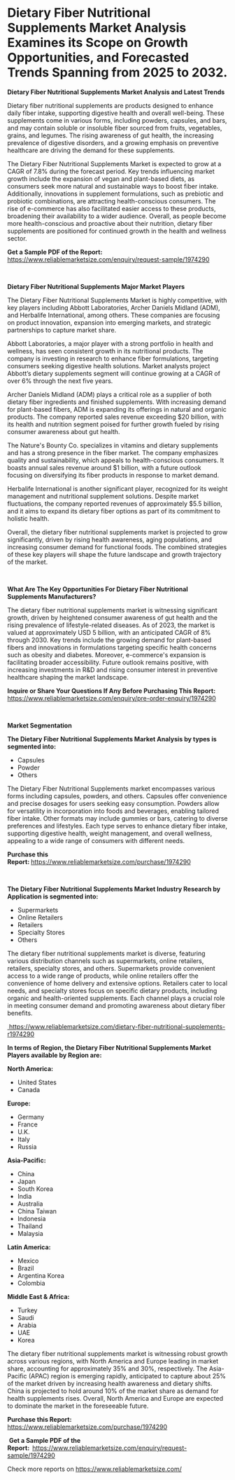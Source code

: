 <p><h1>Dietary Fiber Nutritional Supplements Market Analysis Examines its Scope on Growth Opportunities, and Forecasted Trends Spanning from 2025 to 2032.</h1></p><p><strong>Dietary Fiber Nutritional Supplements Market Analysis and Latest Trends</strong></p>
<p><p>Dietary fiber nutritional supplements are products designed to enhance daily fiber intake, supporting digestive health and overall well-being. These supplements come in various forms, including powders, capsules, and bars, and may contain soluble or insoluble fiber sourced from fruits, vegetables, grains, and legumes. The rising awareness of gut health, the increasing prevalence of digestive disorders, and a growing emphasis on preventive healthcare are driving the demand for these supplements.</p><p>The Dietary Fiber Nutritional Supplements Market is expected to grow at a CAGR of 7.8% during the forecast period. Key trends influencing market growth include the expansion of vegan and plant-based diets, as consumers seek more natural and sustainable ways to boost fiber intake. Additionally, innovations in supplement formulations, such as prebiotic and probiotic combinations, are attracting health-conscious consumers. The rise of e-commerce has also facilitated easier access to these products, broadening their availability to a wider audience. Overall, as people become more health-conscious and proactive about their nutrition, dietary fiber supplements are positioned for continued growth in the health and wellness sector.</p></p>
<p><strong>Get a Sample PDF of the Report:&nbsp;</strong> <a href="https://www.reliablemarketsize.com/enquiry/request-sample/1974290?utm_campaign=1898&utm_medium=2&utm_source=Github&utm_content=ia&utm_term=09032025&utm_id=dietary-fiber-nutritional-supplements">https://www.reliablemarketsize.com/enquiry/request-sample/1974290</a></p>
<p>&nbsp;</p>
<p><strong>Dietary Fiber Nutritional Supplements Major Market Players</strong></p>
<p><p>The Dietary Fiber Nutritional Supplements Market is highly competitive, with key players including Abbott Laboratories, Archer Daniels Midland (ADM), and Herbalife International, among others. These companies are focusing on product innovation, expansion into emerging markets, and strategic partnerships to capture market share.</p><p>Abbott Laboratories, a major player with a strong portfolio in health and wellness, has seen consistent growth in its nutritional products. The company is investing in research to enhance fiber formulations, targeting consumers seeking digestive health solutions. Market analysts project Abbott’s dietary supplements segment will continue growing at a CAGR of over 6% through the next five years.</p><p>Archer Daniels Midland (ADM) plays a critical role as a supplier of both dietary fiber ingredients and finished supplements. With increasing demand for plant-based fibers, ADM is expanding its offerings in natural and organic products. The company reported sales revenue exceeding $20 billion, with its health and nutrition segment poised for further growth fueled by rising consumer awareness about gut health.</p><p>The Nature's Bounty Co. specializes in vitamins and dietary supplements and has a strong presence in the fiber market. The company emphasizes quality and sustainability, which appeals to health-conscious consumers. It boasts annual sales revenue around $1 billion, with a future outlook focusing on diversifying its fiber products in response to market demand.</p><p>Herbalife International is another significant player, recognized for its weight management and nutritional supplement solutions. Despite market fluctuations, the company reported revenues of approximately $5.5 billion, and it aims to expand its dietary fiber options as part of its commitment to holistic health.</p><p>Overall, the dietary fiber nutritional supplements market is projected to grow significantly, driven by rising health awareness, aging populations, and increasing consumer demand for functional foods. The combined strategies of these key players will shape the future landscape and growth trajectory of the market.</p></p>
<p>&nbsp;</p>
<p><strong>What Are The Key Opportunities For Dietary Fiber Nutritional Supplements Manufacturers?</strong></p>
<p><p>The dietary fiber nutritional supplements market is witnessing significant growth, driven by heightened consumer awareness of gut health and the rising prevalence of lifestyle-related diseases. As of 2023, the market is valued at approximately USD 5 billion, with an anticipated CAGR of 8% through 2030. Key trends include the growing demand for plant-based fibers and innovations in formulations targeting specific health concerns such as obesity and diabetes. Moreover, e-commerce's expansion is facilitating broader accessibility. Future outlook remains positive, with increasing investments in R&D and rising consumer interest in preventive healthcare shaping the market landscape.</p></p>
<p><strong>Inquire or Share Your Questions If Any Before Purchasing This Report:</strong> <a href="https://www.reliablemarketsize.com/enquiry/pre-order-enquiry/1974290?utm_campaign=1898&utm_medium=2&utm_source=Github&utm_content=ia&utm_term=09032025&utm_id=dietary-fiber-nutritional-supplements">https://www.reliablemarketsize.com/enquiry/pre-order-enquiry/1974290</a></p>
<p>&nbsp;</p>
<p><strong>Market Segmentation</strong></p>
<p><strong>The Dietary Fiber Nutritional Supplements Market Analysis by types is segmented into:</strong></p>
<p><ul><li>Capsules</li><li>Powder</li><li>Others</li></ul></p>
<p><p>The Dietary Fiber Nutritional Supplements market encompasses various forms including capsules, powders, and others. Capsules offer convenience and precise dosages for users seeking easy consumption. Powders allow for versatility in incorporation into foods and beverages, enabling tailored fiber intake. Other formats may include gummies or bars, catering to diverse preferences and lifestyles. Each type serves to enhance dietary fiber intake, supporting digestive health, weight management, and overall wellness, appealing to a wide range of consumers with different needs.</p></p>
<p><strong>Purchase this Report:&nbsp;</strong><a href="https://www.reliablemarketsize.com/purchase/1974290?utm_campaign=1898&utm_medium=2&utm_source=Github&utm_content=ia&utm_term=09032025&utm_id=dietary-fiber-nutritional-supplements">https://www.reliablemarketsize.com/purchase/1974290</a></p>
<p>&nbsp;</p>
<p><strong>The Dietary Fiber Nutritional Supplements Market Industry Research by Application is segmented into:</strong></p>
<p><ul><li>Supermarkets</li><li>Online Retailers</li><li>Retailers</li><li>Specialty Stores</li><li>Others</li></ul></p>
<p><p>The dietary fiber nutritional supplements market is diverse, featuring various distribution channels such as supermarkets, online retailers, retailers, specialty stores, and others. Supermarkets provide convenient access to a wide range of products, while online retailers offer the convenience of home delivery and extensive options. Retailers cater to local needs, and specialty stores focus on specific dietary products, including organic and health-oriented supplements. Each channel plays a crucial role in meeting consumer demand and promoting awareness about dietary fiber benefits.</p></p>
<p><a href="https://www.reliablemarketsize.com/dietary-fiber-nutritional-supplements-r1974290?utm_campaign=1898&utm_medium=2&utm_source=Github&utm_content=ia&utm_term=09032025&utm_id=dietary-fiber-nutritional-supplements">&nbsp;https://www.reliablemarketsize.com/dietary-fiber-nutritional-supplements-r1974290</a></p>
<p><strong>In terms of Region, the Dietary Fiber Nutritional Supplements Market Players available by Region are:</strong></p>
<p>
    <p> <strong> North America: </strong>
        <ul>
            <li>United States</li>
            <li>Canada</li>
        </ul>
        </p> 
    <p> <strong> Europe: </strong>
        <ul>
            <li>Germany</li>
            <li>France</li>
            <li>U.K.</li>
            <li>Italy</li>
            <li>Russia</li>
        </ul>
        </p> 
    <p> <strong> Asia-Pacific: </strong>
        <ul>
            <li>China</li>
            <li>Japan</li>
            <li>South Korea</li>
            <li>India</li>
            <li>Australia</li>
            <li>China Taiwan</li>
            <li>Indonesia</li>
            <li>Thailand</li>
            <li>Malaysia</li>
        </ul>
        </p> 
    <p> <strong> Latin America: </strong>
        <ul>
            <li>Mexico</li>
            <li>Brazil</li>
            <li>Argentina Korea</li>
            <li>Colombia</li>
        </ul>
        </p> 
    <p> <strong> Middle East & Africa: </strong>
        <ul>
            <li>Turkey</li>
            <li>Saudi</li>
            <li>Arabia</li>
            <li>UAE</li>
            <li>Korea</li>
        </ul>
    </p>
    </p>
<p><p>The dietary fiber nutritional supplements market is witnessing robust growth across various regions, with North America and Europe leading in market share, accounting for approximately 35% and 30%, respectively. The Asia-Pacific (APAC) region is emerging rapidly, anticipated to capture about 25% of the market driven by increasing health awareness and dietary shifts. China is projected to hold around 10% of the market share as demand for health supplements rises. Overall, North America and Europe are expected to dominate the market in the foreseeable future.</p></p>
<p><strong>Purchase this Report: </strong><a href="https://www.reliablemarketsize.com/purchase/1974290?utm_campaign=1898&utm_medium=2&utm_source=Github&utm_content=ia&utm_term=09032025&utm_id=dietary-fiber-nutritional-supplements">https://www.reliablemarketsize.com/purchase/1974290</a></p>
<p>&nbsp;<strong>Get a Sample PDF of the Report:&nbsp;&nbsp;</strong><a href="https://www.reliablemarketsize.com/enquiry/request-sample/1974290?utm_campaign=1898&utm_medium=2&utm_source=Github&utm_content=ia&utm_term=09032025&utm_id=dietary-fiber-nutritional-supplements">https://www.reliablemarketsize.com/enquiry/request-sample/1974290</a></p>
<p><strong></strong></p>
<p>Check more reports on <a href="https://www.reliablemarketsize.com/?utm_campaign=1898&utm_medium=2&utm_source=Github&utm_content=ia&utm_term=09032025&utm_id=dietary-fiber-nutritional-supplements">https://www.reliablemarketsize.com/</a></p>